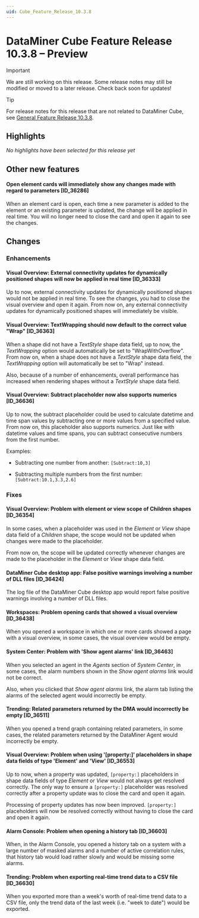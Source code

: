 ```yaml
---
uid: Cube_Feature_Release_10.3.8
---
```


# DataMiner Cube Feature Release 10.3.8 – Preview

> [!IMPORTANT]
> We are still working on this release. Some release notes may still be modified or moved to a later release. Check back soon for updates!

> [!TIP]
> For release notes for this release that are not related to DataMiner Cube, see [General Feature Release 10.3.8](xref:General_Feature_Release_10.3.8).

## Highlights

*No highlights have been selected for this release yet*

## Other new features

#### Open element cards will immediately show any changes made with regard to parameters [ID_36286]

<!-- MR 10.4.0 - FR 10.3.8 -->

When an element card is open, each time a new parameter is added to the element or an existing parameter is updated, the change will be applied in real time. You will no longer need to close the card and open it again to see the changes.

## Changes

### Enhancements

#### Visual Overview: External connectivity updates for dynamically positioned shapes will now be applied in real time [ID_36333]

<!-- MR 10.3.0 [CU5] - FR 10.3.8 -->

Up to now, external connectivity updates for dynamically positioned shapes would not be applied in real time. To see the changes, you had to close the visual overview and open it again. From now on, any external connectivity updates for dynamically positioned shapes will immediately be visible.

#### Visual Overview: TextWrapping should now default to the correct value "Wrap" [ID_36363]

<!-- MR 10.3.0 [CU5] - FR 10.3.8 -->

When a shape did not have a *TextStyle* shape data field, up to now, the *TextWrapping* option would automatically be set to "WrapWithOverflow". From now on, when a shape does not have a *TextStyle* shape data field, the *TextWrapping* option will automatically be set to "Wrap" instead.

Also, because of a number of enhancements, overall performance has increased when rendering shapes without a *TextStyle* shape data field.

#### Visual Overview: Subtract placeholder now also supports numerics [ID_36636]

<!-- MR 10.4.0 - FR 10.3.8 -->

Up to now, the subtract placeholder could be used to calculate datetime and time span values by subtracting one or more values from a specified value. From now on, this placeholder also supports numerics. Just like with datetime values and time spans, you can subtract consecutive numbers from the first number.

Examples:

- Subtracting one number from another: `[Subtract:10,3]`

- Subtracting multiple numbers from the first number: `[Subtract:10.1,3.3,2.6]`

### Fixes

#### Visual Overview: Problem with element or view scope of Children shapes [ID_36354]

<!-- MR 10.2.0 [CU17]/10.3.0 [CU5] - FR 10.3.8 -->

In some cases, when a placeholder was used in the *Element* or *View* shape data field of a *Children* shape, the scope would not be updated when changes were made to the placeholder.

From now on, the scope will be updated correctly whenever changes are made to the placeholder in the *Element* or *View* shape data field.

#### DataMiner Cube desktop app: False positive warnings involving a number of DLL files [ID_36424]

<!-- MR 10.4.0 - FR 10.3.8 -->

The log file of the DataMiner Cube desktop app would report false positive warnings involving a number of DLL files.

#### Workspaces: Problem opening cards that showed a visual overview [ID_36438]

<!-- MR 10.2.0 [CU17]/10.3.0 [CU5] - FR 10.3.8 -->

When you opened a workspace in which one or more cards showed a page with a visual overview, in some cases, the visual overview would be empty.

#### System Center: Problem with 'Show agent alarms' link [ID_36463]

<!-- MR 10.2.0 [CU17]/10.3.0 [CU5] - FR 10.3.8 -->

When you selected an agent in the *Agents* section of *System Center*, in some cases, the alarm numbers shown in the *Show agent alarms* link would not be correct.

Also, when you clicked that *Show agent alarms* link, the alarm tab listing the alarms of the selected agent would incorrectly be empty.

#### Trending: Related parameters returned by the DMA would incorrectly be empty [ID_36511]

<!-- MR 10.4.0 - FR 10.3.8 -->

When you opened a trend graph containing related parameters, in some cases, the related parameters returned by the DataMiner Agent would incorrectly be empty.

#### Visual Overview: Problem when using '[property:]' placeholders in shape data fields of type 'Element' and 'View' [ID_36553]

<!-- MR 10.4.0 - FR 10.3.8 -->

Up to now, when a property was updated, `[property:]` placeholders in shape data fields of type *Element* or *View* would not always get resolved correctly. The only way to ensure a `[property:]` placeholder was resolved correctly after a property update was to close the card and open it again.

Processing of property updates has now been improved. `[property:]` placeholders will now be resolved correctly without having to close the card and open it again.

#### Alarm Console: Problem when opening a history tab [ID_36603]

<!-- MR 10.3.0 [CU5] - FR 10.3.8 -->

When, in the Alarm Console, you opened a history tab on a system with a large number of masked alarms and a number of active correlation rules, that history tab would load rather slowly and would be missing some alarms.

#### Trending: Problem when exporting real-time trend data to a CSV file [ID_36630]

<!-- MR 10.3.0 [CU5] - FR 10.3.8 -->

When you exported more than a week's worth of real-time trend data to a CSV file, only the trend data of the last week (i.e. "week to date") would be exported.
